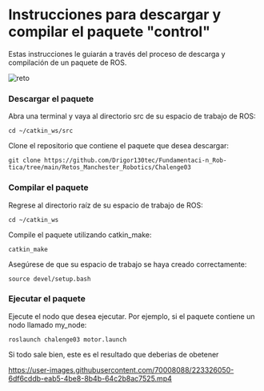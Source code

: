 # Instrucciones para descargar y compilar el paquete "control"

Estas instrucciones le guiarán a través del proceso de descarga y compilación de un paquete de ROS. 


![reto](https://user-images.githubusercontent.com/70008088/223325948-b3e972aa-e67c-4b1c-bbfe-f8eb321d0b4f.jpg)

### Descargar el paquete
Abra una terminal y vaya al directorio src de su espacio de trabajo de ROS:

	cd ~/catkin_ws/src

Clone el repositorio que contiene el paquete que desea descargar:

	git clone https://github.com/Drigor130tec/Fundamentaci-n_Rob-tica/tree/main/Retos_Manchester_Robotics/Chalenge03

### Compilar el paquete

 Regrese al directorio raíz de su espacio de trabajo de ROS:

	cd ~/catkin_ws

Compile el paquete utilizando catkin_make:

	catkin_make

Asegúrese de que su espacio de trabajo se haya creado correctamente:

	source devel/setup.bash

### Ejecutar el paquete
Ejecute el nodo que desea ejecutar. Por ejemplo, si el paquete contiene un nodo llamado my_node:

	roslaunch chalenge03 motor.launch

Si todo sale bien, este es el resultado que deberias de obetener


https://user-images.githubusercontent.com/70008088/223326050-6df6cddb-eab5-4be8-8b4b-64c2b8ac7525.mp4



